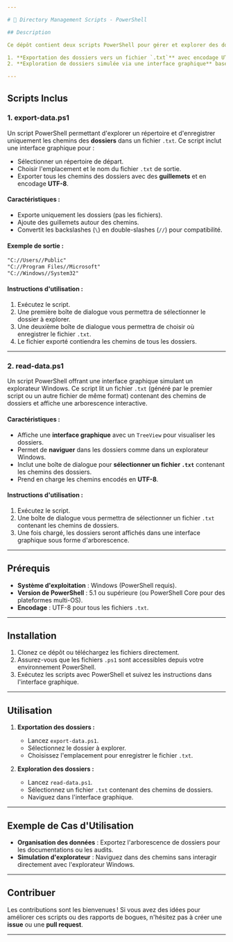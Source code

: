 ```yaml
---

# 📂 Directory Management Scripts - PowerShell

## Description

Ce dépôt contient deux scripts PowerShell pour gérer et explorer des dossiers, chacun offrant une interface graphique conviviale et des fonctionnalités utiles pour l'automatisation et la visualisation

1. **Exportation des dossiers vers un fichier `.txt`** avec encodage UTF-8.
2. **Exploration de dossiers simulée via une interface graphique** basée sur un fichier `.txt`.

---
```


## Scripts Inclus

### **1. export-data.ps1**  
Un script PowerShell permettant d'explorer un répertoire et d'enregistrer uniquement les chemins des **dossiers** dans un fichier `.txt`. Ce script inclut une interface graphique pour :

- Sélectionner un répertoire de départ.
- Choisir l'emplacement et le nom du fichier `.txt` de sortie.
- Exporter tous les chemins des dossiers avec des **guillemets** et en encodage **UTF-8**.

#### **Caractéristiques** :
- Exporte uniquement les dossiers (pas les fichiers).
- Ajoute des guillemets autour des chemins.
- Convertit les backslashes (`\`) en double-slashes (`//`) pour compatibilité.

#### **Exemple de sortie** :
```txt
"C://Users//Public"
"C://Program Files//Microsoft"
"C://Windows//System32"
```

#### **Instructions d'utilisation** :
1. Exécutez le script.
2. Une première boîte de dialogue vous permettra de sélectionner le dossier à explorer.
3. Une deuxième boîte de dialogue vous permettra de choisir où enregistrer le fichier `.txt`.
4. Le fichier exporté contiendra les chemins de tous les dossiers.

---

### **2. read-data.ps1**  
Un script PowerShell offrant une interface graphique simulant un explorateur Windows. Ce script lit un fichier `.txt` (généré par le premier script ou un autre fichier de même format) contenant des chemins de dossiers et affiche une arborescence interactive.

#### **Caractéristiques** :
- Affiche une **interface graphique** avec un `TreeView` pour visualiser les dossiers.
- Permet de **naviguer** dans les dossiers comme dans un explorateur Windows.
- Inclut une boîte de dialogue pour **sélectionner un fichier `.txt`** contenant les chemins des dossiers.
- Prend en charge les chemins encodés en **UTF-8**.

#### **Instructions d'utilisation** :
1. Exécutez le script.
2. Une boîte de dialogue vous permettra de sélectionner un fichier `.txt` contenant les chemins de dossiers.
3. Une fois chargé, les dossiers seront affichés dans une interface graphique sous forme d'arborescence.

---

## Prérequis

- **Système d'exploitation** : Windows (PowerShell requis).
- **Version de PowerShell** : 5.1 ou supérieure (ou PowerShell Core pour des plateformes multi-OS).
- **Encodage** : UTF-8 pour tous les fichiers `.txt`.

---

## Installation

1. Clonez ce dépôt ou téléchargez les fichiers directement.
2. Assurez-vous que les fichiers `.ps1` sont accessibles depuis votre environnement PowerShell.
3. Exécutez les scripts avec PowerShell et suivez les instructions dans l'interface graphique.

---

## Utilisation

1. **Exportation des dossiers :**
   - Lancez `export-data.ps1`.
   - Sélectionnez le dossier à explorer.
   - Choisissez l'emplacement pour enregistrer le fichier `.txt`.

2. **Exploration des dossiers :**
   - Lancez `read-data.ps1`.
   - Sélectionnez un fichier `.txt` contenant des chemins de dossiers.
   - Naviguez dans l'interface graphique.

---

## Exemple de Cas d'Utilisation

- **Organisation des données** : Exportez l'arborescence de dossiers pour les documentations ou les audits.
- **Simulation d'explorateur** : Naviguez dans des chemins sans interagir directement avec l'explorateur Windows.

---

## Contribuer

Les contributions sont les bienvenues ! Si vous avez des idées pour améliorer ces scripts ou des rapports de bogues, n'hésitez pas à créer une **issue** ou une **pull request**.

---
